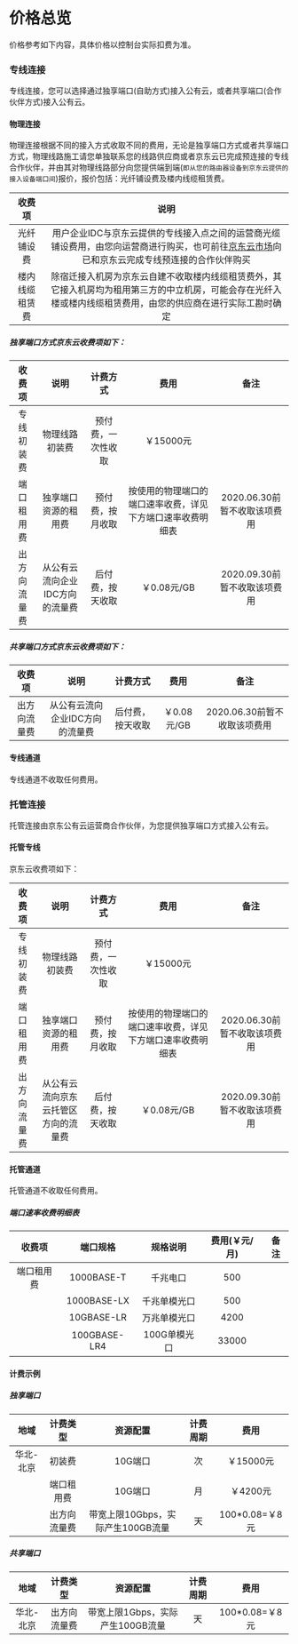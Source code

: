 # 价格总览

价格参考如下内容，具体价格以控制台实际扣费为准。

### 专线连接

专线连接，您可以选择通过独享端口(自助方式)接入公有云，或者共享端口(合作伙伴方式)接入公有云。

#### 物理连接

物理连接根据不同的接入方式收取不同的费用，无论是独享端口方式或者共享端口方式，物理线路施工请您单独联系您的线路供应商或者京东云已完成预连接的专线合作伙伴，并由其对物理线路部分向您提供端到端(``即从您的路由器设备到京东云提供的接入设备端口间``)报价，报价包括：光纤铺设费及楼内线缆租赁费。

| 收费项 | 说明 |
|:---:|:---:|
| 光纤铺设费 | 用户企业IDC与京东云提供的专线接入点之间的运营商光缆铺设费用，由您向运营商进行购买，也可前往[京东云市场](https://market.jdcloud.com/)向已和京东云完成专线预连接的合作伙伴购买 |
| 楼内线缆租赁费 | 除宿迁接入机房为京东云自建不收取楼内线缆租赁费外，其它接入机房均为租用第三方的中立机房，可能会存在光纤入楼或楼内线缆租赁费用，由您的供应商在进行实际工勘时确定 |

##### 独享端口方式京东云收费项如下：

| 收费项 | 说明 | 计费方式 | 费用 | 备注 |
|:---:|:---:|:---:|:---:|:---:|
| 专线初装费 | 物理线路初装费 | 预付费，一次性收取 | ￥15000元 |  |
| 端口租用费 | 独享端口资源的租用费 | 预付费，按月收取 | 按使用的物理端口的端口速率收费，详见下方端口速率收费明细表 | 2020.06.30前暂不收取该项费用 |
| 出方向流量费 | 从公有云流向企业IDC方向的流量费 | 后付费，按天收取 | ￥0.08元/GB | 2020.09.30前暂不收取该项费用 |

##### 共享端口方式京东云收费项如下：

| 收费项 | 说明 | 计费方式 | 费用 | 备注 |
|:---:|:---:|:---:|:---:|:---:|
| 出方向流量费 | 从公有云流向企业IDC方向的流量费 | 后付费，按天收取 | ￥0.08元/GB | 2020.06.30前暂不收取该项费用 |

#### 专线通道
专线通道不收取任何费用。

### 托管连接
托管连接由京东公有云运营商合作伙伴，为您提供独享端口方式接入公有云。

#### 托管专线
京东云收费项如下：

| 收费项 | 说明 | 计费方式 | 费用 | 备注 |
|:---:|:---:|:---:|:---:|:---:|
| 专线初装费 | 物理线路初装费 | 预付费，一次性收取 | ￥15000元 |  |
| 端口租用费 | 独享端口资源的租用费 | 预付费，按月收取 | 按使用的物理端口的端口速率收费，详见下方端口速率收费明细表 | 2020.06.30前暂不收取该项费用 |
| 出方向流量费 | 从公有云流向京东云托管区方向的流量费 | 后付费，按天收取 | ￥0.08元/GB | 2020.09.30前暂不收取该项费用 |

#### 托管通道
托管通道不收取任何费用。

##### 端口速率收费明细表
| 收费项 | 端口规格 | 规格说明 | 费用(￥元/月) | 备注 |
|:---:|:---:|:---:|:---:|:---:|
| 端口租用费 | 1000BASE-T | 千兆电口 | 500 |  |
|  | 1000BASE-LX | 千兆单模光口 | 500 |  |
|  | 10GBASE-LR | 万兆单模光口 | 4200 |  |
|  | 100GBASE-LR4 | 100G单模光口 | 33000 |  |

#### 计费示例

##### 独享端口

| 地域 | 计费类型 | 资源配置 | 计费周期 | 费用 |
|:---:|:---:|:---:|:---:|:---:|
| 华北-北京 | 初装费 | 10G端口 | 次 | ￥15000元 |
|  | 端口租用费 | 10G端口 | 月 | ￥4200元 |
|  | 出方向流量费 | 带宽上限10Gbps，实际产生100GB流量 | 天 | 100\*0.08=￥8元 |

##### 共享端口

| 地域 | 计费类型 | 资源配置 | 计费周期 | 费用 |
|:---:|:---:|:---:|:---:|:---:|
| 华北-北京 | 出方向流量费 | 带宽上限1Gbps，实际产生100GB流量 | 天 | 100\*0.08=￥8元 |
